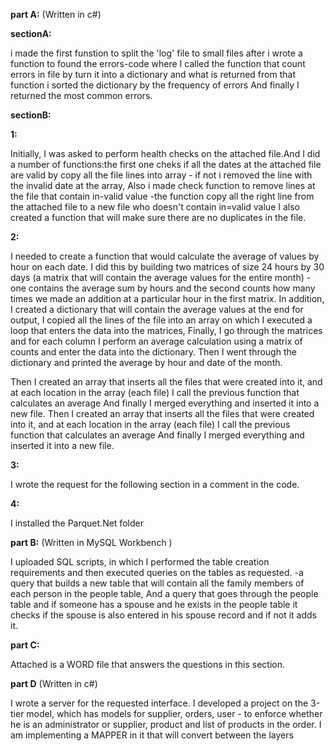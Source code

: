 ****part A:****
(Written in c#)

**sectionA:**

i made the first funstion to split the 'log' file to small files 
after i wrote a function to found the errors-code where I called the function that count errors in file by turn it into a dictionary 
and what is returned from that function i sorted the dictionary by the frequency of errors 
And finally I returned the most common errors.

**sectionB:**

**1:**

Initially, I was asked to perform health checks on the attached file.And I did a number of functions:the first one cheks if all the dates at the attached file are valid
by copy all the file lines into array -
if not i removed the line with the invalid date at the array,
Also i made check function to remove lines at the file that contain in-valid value -the function copy all the right line from the attached file to a new file who doesn't contain in=valid value
I also created a function that will make sure there are no duplicates in the file.

**2:**

I needed to create a function that would calculate the average of values ​​by hour on each date. 
I did this by building two matrices of size 24 hours by 30 days (a matrix that will contain the average values ​​for the entire month) - one contains the average sum by hours 
and the second counts how many times we made an addition at a particular hour in the first matrix.
In addition, I created a dictionary that will contain the average values ​​at the end for output,
I copied all the lines of the file into an array on which I executed a loop that enters the data into the matrices,
Finally, I go through the matrices and for each column I perform an average calculation using a matrix of counts and enter the data into the dictionary.
Then I went through the dictionary and printed the average by hour and date of the month.

Then I created an array that inserts all the files that were created into it, and at each location in the array (each file) I call the previous function that calculates an average
And finally I merged everything and inserted it into a new file.
Then I created an array that inserts all the files that were created into it,
and at each location in the array (each file) I call the previous function that calculates an average
And finally I merged everything and inserted it into a new file.

**3:**

I wrote the request for the following section in a comment in the code.

**4:**

I installed the Parquet.Net folder


**part B:**
(Written in MySQL Workbench )

I uploaded SQL scripts, in which I performed the table creation requirements and then executed queries on the tables as requested.
-a query that builds a new table that will contain all the family members of each person in the people table,
And a query that goes through the people table and if someone has a spouse and he exists in the people table it checks if the spouse is also entered in his spouse record and if not it adds it.

**part C:**

Attached is a WORD file that answers the questions in this section.

**part D**
(Written in c#)

I wrote a server for the requested interface.
I developed a project on the 3-tier model, which has models for supplier, orders, user - to enforce whether he is an administrator or supplier, product and list of products in the order.
I am implementing a MAPPER in it that will convert between the layers
